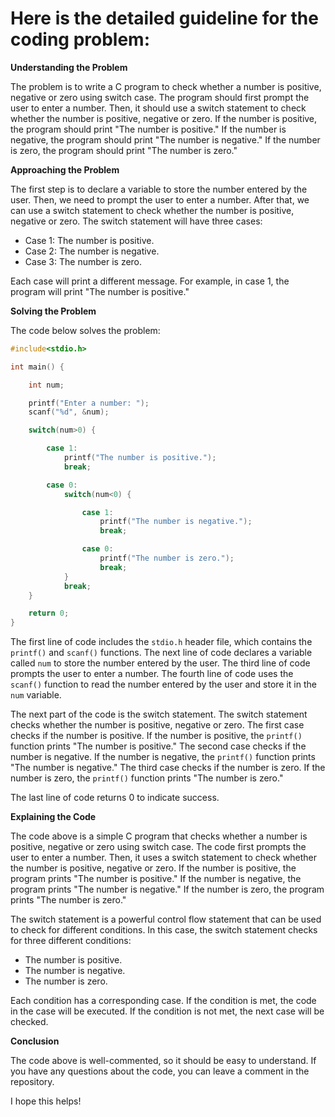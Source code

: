 # Here is the detailed guideline for the coding problem:

**Understanding the Problem**

The problem is to write a C program to check whether a number is positive, negative or zero using switch case. The program should first prompt the user to enter a number. Then, it should use a switch statement to check whether the number is positive, negative or zero. If the number is positive, the program should print "The number is positive." If the number is negative, the program should print "The number is negative." If the number is zero, the program should print "The number is zero."

**Approaching the Problem**

The first step is to declare a variable to store the number entered by the user. Then, we need to prompt the user to enter a number. After that, we can use a switch statement to check whether the number is positive, negative or zero. The switch statement will have three cases:

* Case 1: The number is positive.
* Case 2: The number is negative.
* Case 3: The number is zero.

Each case will print a different message. For example, in case 1, the program will print "The number is positive."

**Solving the Problem**

The code below solves the problem:

```c
#include<stdio.h>

int main() {

    int num;

    printf("Enter a number: ");
    scanf("%d", &num);

    switch(num>0) {

        case 1:
            printf("The number is positive.");
            break;

        case 0:
            switch(num<0) {

                case 1:
                    printf("The number is negative.");
                    break;

                case 0:
                    printf("The number is zero.");
                    break;
            }
            break;
    }

    return 0;
}
```

The first line of code includes the `stdio.h` header file, which contains the `printf()` and `scanf()` functions. The next line of code declares a variable called `num` to store the number entered by the user. The third line of code prompts the user to enter a number. The fourth line of code uses the `scanf()` function to read the number entered by the user and store it in the `num` variable.

The next part of the code is the switch statement. The switch statement checks whether the number is positive, negative or zero. The first case checks if the number is positive. If the number is positive, the `printf()` function prints "The number is positive." The second case checks if the number is negative. If the number is negative, the `printf()` function prints "The number is negative." The third case checks if the number is zero. If the number is zero, the `printf()` function prints "The number is zero."

The last line of code returns 0 to indicate success.

**Explaining the Code**

The code above is a simple C program that checks whether a number is positive, negative or zero using switch case. The code first prompts the user to enter a number. Then, it uses a switch statement to check whether the number is positive, negative or zero. If the number is positive, the program prints "The number is positive." If the number is negative, the program prints "The number is negative." If the number is zero, the program prints "The number is zero."

The switch statement is a powerful control flow statement that can be used to check for different conditions. In this case, the switch statement checks for three different conditions:

* The number is positive.
* The number is negative.
* The number is zero.

Each condition has a corresponding case. If the condition is met, the code in the case will be executed. If the condition is not met, the next case will be checked.

**Conclusion**

The code above is well-commented, so it should be easy to understand. If you have any questions about the code, you can leave a comment in the repository.

I hope this helps!